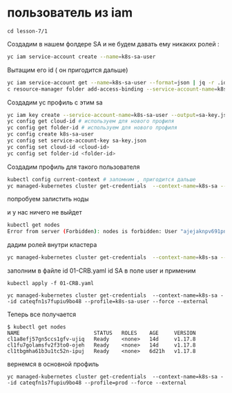 #  пользователь из iam

```
cd lesson-7/1
```

Создадим в нашем фолдере SA и не будем давать ему никаких ролей :

```sh
yc iam service-account create --name=k8s-sa-user
```

Вытащим его id ( он пригодится дальше)

```sh
yc iam service-account get --name=k8s-sa-user --format=json | jq -r .id
c resource-manager folder add-access-binding --service-account-name=k8s-sa-user --role=viewer --id=$( yc config get folder-id)
```

Создадим yc профиль с этим sa

```sh
yc iam key create --service-account-name=k8s-sa-user --output=sa-key.json
yc config get cloud-id # используем для нового профиля
yc config get folder-id # используем для нового профиля
yc config create k8s-sa-user
yc config set service-account-key sa-key.json
yc config set cloud-id <cloud-id>
yc config set folder-id <folder-id>
```

Создадим профиль для такого пользователя

```sh
kubectl config current-context # запомним , пригодится дальше
yc managed-kubernetes cluster get-credentials  --context-name=k8s-sa --id cateqfn1s7fupiu9bo48 --profile=k8s-sa-user --force --external
```
попробуем залистить ноды

и у нас ничего не выйдет

```sh
kubectl get nodes
Error from server (Forbidden): nodes is forbidden: User "ajejaknpv691pncogst5" cannot list resource "nodes" in API group "" at the cluster scope
```
дадим ролей внутри кластера

```sh
yc managed-kubernetes cluster get-credentials  --context-name=k8s-sa --id cateqfn1s7fupiu9bo48 --profile=prod --force --external

```
заполним в файле id 01-CRB.yaml id SA в поле user и применим

```
kubectl apply -f 01-CRB.yaml

yc managed-kubernetes cluster get-credentials  --context-name=k8s-sa --id cateqfn1s7fupiu9bo48 --profile=k8s-sa-user --force --external

```

Теперь все получается
```
$ kubectl get nodes
NAME                        STATUS   ROLES    AGE     VERSION
cl1a8efj57gn5ccs1gfv-ujiq   Ready    <none>   14d     v1.17.8
cl1fu7golamsfv2f3to0-ojeh   Ready    <none>   14d     v1.17.8
cl1tbgmha61b3u1tc52n-ipuj   Ready    <none>   6d21h   v1.17.8
```

вернемся в основной профиль

```
yc managed-kubernetes cluster get-credentials  --context-name=k8s-sa --id cateqfn1s7fupiu9bo48 --profile=prod --force --external
```
